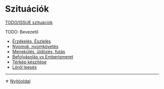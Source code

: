 # Szituációk

[TODO/ISSUE szituációk](https://github.com/kaktusztea/km100/wiki/TODO.ISSUE.szituaciok)

TODO: Bevezető

- [Érzékelés, Észlelés](151_erzekeles_eszleles.md)
- [Nyomok, nyomkövetés](152_nyomok_nyomkovetes.md)
- [Menekülés, üldözés, futás](153_menekules_uldozes_futas.md)
- [Befolyásolás vs Emberismeret](154_befolyasolas_emberismeret.md)
- [Térkép készítése](155_terkep_keszitese.md)
- [Lóról leesés](156_lorol_leeses.md)

---

⚜️ [Nyitóoldal](start.md)
